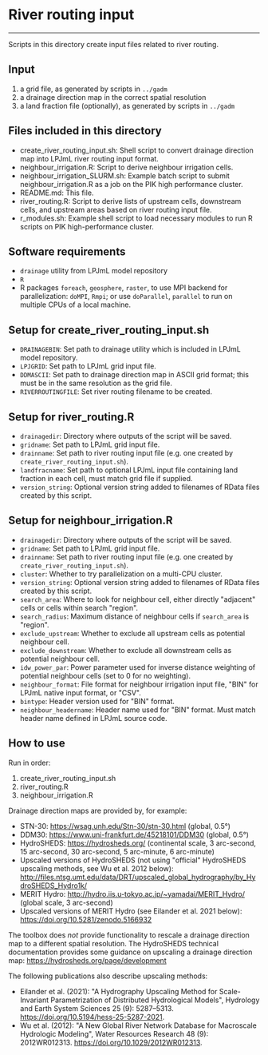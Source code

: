 # River routing input
-----
Scripts in this directory create input files related to river routing.

## Input
  1) a grid file, as generated by scripts in `../gadm`
  2) a drainage direction map in the correct spatial resolution
  3) a land fraction file (optionally), as generated by scripts in `../gadm`

## Files included in this directory
  - create_river_routing_input.sh: Shell script to convert drainage direction
    map into LPJmL river routing input format.
  - neighbour_irrigation.R: Script to derive neighbour irrigation cells.
  - neighbour_irrigation_SLURM.sh: Example batch script to submit
    neighbour_irrigation.R as a job on the PIK high performance cluster.
  - README.md: This file.
  - river_routing.R: Script to derive lists of upstream cells, downstream cells,
    and upstream areas based on river routing input file.
  - r_modules.sh: Example shell script to load necessary modules to run R
    scripts on PIK high-performance cluster.
  
## Software requirements
- `drainage` utility from LPJmL model repository
- `R`
- R packages `foreach`, `geosphere`, `raster`, to use MPI backend for
  parallelization: `doMPI`, `Rmpi`; or use `doParallel`, `parallel` to run on
  multiple CPUs of a local machine.
  
## Setup for create_river_routing_input.sh
  - `DRAINAGEBIN`: Set path to drainage utility which is included in LPJmL model
    repository.
  - `LPJGRID`: Set path to LPJmL grid input file.
  - `DDMASCII`: Set path to drainage direction map in ASCII grid format; this
    must be in the same resolution as the grid file.
  - `RIVERROUTINGFILE`: Set river routing filename to be created.

## Setup for river_routing.R
  - `drainagedir`: Directory where outputs of the script will be saved.
  - `gridname`: Set path to LPJmL grid input file.
  - `drainname`: Set path to river routing input file (e.g. one created by
    `create_river_routing_input.sh`).
  - `landfracname`: Set path to optional LPJmL input file containing land
    fraction in each cell, must match grid file if supplied.
  - `version_string`: Optional version string added to filenames of RData files
    created by this script.

## Setup for neighbour_irrigation.R
  - `drainagedir`: Directory where outputs of the script will be saved.
  - `gridname`: Set path to LPJmL grid input file.
  - `drainname`: Set path to river routing input file (e.g. one created by
    `create_river_routing_input.sh`).
  - `cluster`: Whether to try parallelization on a multi-CPU cluster.
  - `version_string`: Optional version string added to filenames of RData files
    created by this script.
  - `search_area`: Where to look for neighbour cell, either directly "adjacent"
    cells or cells within search "region".
  - `search_radius`: Maximum distance of neighbour cells if `search_area` is
    "region".
  - `exclude_upstream`: Whether to exclude all upstream cells as potential
    neighbour cell.
  - `exclude_downstream`: Whether to exclude all downstream cells as potential
    neighbour cell.
  - `idw_power_par`: Power parameter used for inverse distance weighting of
    potential neighbour cells (set to 0 for no weighting).
  - `neighbour_format`: File format for neighbour irrigation input file, "BIN"
    for LPJmL native input format, or "CSV".
  - `bintype`: Header version used for "BIN" format.
  - `neighbour_headername`: Header name used for "BIN" format. Must match header
    name defined in LPJmL source code.

## How to use
Run in order:
1) create_river_routing_input.sh
2) river_routing.R
3) neighbour_irrigation.R

Drainage direction maps are provided by, for example:
- STN-30: https://wsag.unh.edu/Stn-30/stn-30.html (global, 0.5°)
- DDM30: https://www.uni-frankfurt.de/45218101/DDM30 (global, 0.5°)
- HydroSHEDS: https://hydrosheds.org/ (continental scale, 3 arc-second, 15
  arc-second, 30 arc-second, 5 arc-minute, 6 arc-minute)
- Upscaled versions of HydroSHEDS (not using "official" HydroSHEDS upscaling
  methods, see Wu et al. 2012 below):
  http://files.ntsg.umt.edu/data/DRT/upscaled_global_hydrography/by_HydroSHEDS_Hydro1k/
- MERIT Hydro: http://hydro.iis.u-tokyo.ac.jp/~yamadai/MERIT_Hydro/ (global
  scale, 3 arc-second)
- Upscaled versions of MERIT Hydro (see Eilander et al. 2021 below):
  https://doi.org/10.5281/zenodo.5166932

The toolbox does *not* provide functionality to rescale a drainage direction map
to a different spatial resolution. The HydroSHEDS technical documentation
provides some guidance on upscaling a drainage direction map:
https://hydrosheds.org/page/development

The following publications also describe upscaling methods:
- Eilander et al. (2021): "A Hydrography Upscaling Method for Scale-Invariant
  Parametrization of Distributed Hydrological Models", Hydrology and Earth
  System Sciences 25 (9): 5287–5313. https://doi.org/10.5194/hess-25-5287-2021.
- Wu et al. (2012): "A New Global River Network Database for Macroscale
  Hydrologic Modeling", Water Resources Research 48 (9): 2012WR012313.
  https://doi.org/10.1029/2012WR012313.

